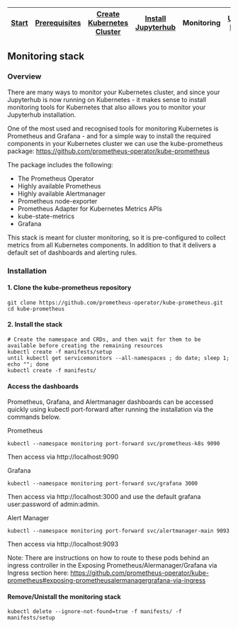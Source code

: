 | [Start](README.md) | [Prerequisites](setup.md) | [Create Kubernetes Cluster](cluster-setup.md) | [Install Jupyterhub](jupyterhub-setup.md) | Monitoring | [Useful Links](links.md) | [Credits](credits.md) |
| ------------------ | ------------------------- | --------------------------------------------- | ----------------------------------------- | ---------- | ------------------------ | --------------------- |

## Monitoring stack

### Overview

There are many ways to monitor your Kubernetes cluster, and since your Jupyterhub is now running on Kubernetes - it makes sense to install monitoring tools for Kubernetes that also allows you to monitor your Jupyterhub installation.

One of the most used and recognised tools for monitoring Kubernetes is Prometheus and Grafana - and for a simple way to install the required components in your Kubernetes cluster we can use the kube-prometheus package: https://github.com/prometheus-operator/kube-prometheus

The package includes the following:

- The Prometheus Operator
- Highly available Prometheus
- Highly available Alertmanager
- Prometheus node-exporter
- Prometheus Adapter for Kubernetes Metrics APIs
- kube-state-metrics
- Grafana

This stack is meant for cluster monitoring, so it is pre-configured to collect metrics from all Kubernetes components. In addition to that it delivers a default set of dashboards and alerting rules.

### Installation

#### 1. Clone the kube-prometheus repository

```
git clone https://github.com/prometheus-operator/kube-prometheus.git
cd kube-prometheus
```

#### 2. Install the stack

```
# Create the namespace and CRDs, and then wait for them to be available before creating the remaining resources
kubectl create -f manifests/setup
until kubectl get servicemonitors --all-namespaces ; do date; sleep 1; echo ""; done
kubectl create -f manifests/

```

#### Access the dashboards

Prometheus, Grafana, and Alertmanager dashboards can be accessed quickly using kubectl port-forward after running the installation via the commands below.

Prometheus

```
kubectl --namespace monitoring port-forward svc/prometheus-k8s 9090
```

Then access via http://localhost:9090

Grafana

```
kubectl --namespace monitoring port-forward svc/grafana 3000
```

Then access via http://localhost:3000 and use the default grafana user:password of admin:admin.

Alert Manager

```
kubectl --namespace monitoring port-forward svc/alertmanager-main 9093
```

Then access via http://localhost:9093

Note: There are instructions on how to route to these pods behind an ingress controller in the Exposing Prometheus/Alermanager/Grafana via Ingress section here: https://github.com/prometheus-operator/kube-prometheus#exposing-prometheusalermanagergrafana-via-ingress

#### Remove/Unistall the monitoring stack

```
kubectl delete --ignore-not-found=true -f manifests/ -f manifests/setup
```
